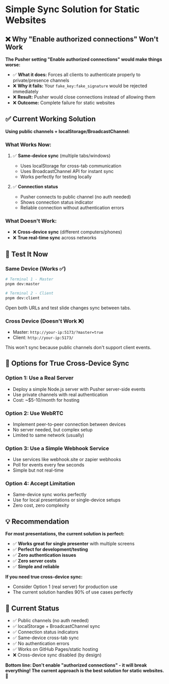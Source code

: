 # Simple Sync Solution for Static Websites

## ❌ **Why "Enable authorized connections" Won't Work**

**The Pusher setting "Enable authorized connections" would make things worse:**

- ✅ **What it does:** Forces all clients to authenticate properly to private/presence channels
- ❌ **Why it fails:** Your `fake_key:fake_signature` would be rejected immediately
- ❌ **Result:** Pusher would close connections instead of allowing them
- ❌ **Outcome:** Complete failure for static websites

## ✅ **Current Working Solution**

**Using public channels + localStorage/BroadcastChannel:**

### What Works Now:
1. ✅ **Same-device sync** (multiple tabs/windows)
   - Uses localStorage for cross-tab communication
   - Uses BroadcastChannel API for instant sync
   - Works perfectly for testing locally

2. ✅ **Connection status** 
   - Pusher connects to public channel (no auth needed)
   - Shows connection status indicator
   - Reliable connection without authentication errors

### What Doesn't Work:
- ❌ **Cross-device sync** (different computers/phones)
- ❌ **True real-time sync** across networks

## 🧪 **Test It Now**

### Same Device (Works ✅)
```bash
# Terminal 1 - Master
pnpm dev:master

# Terminal 2 - Client  
pnpm dev:client
```

Open both URLs and test slide changes sync between tabs.

### Cross Device (Doesn't Work ❌)
- Master: `http://your-ip:5173/?master=true`
- Client: `http://your-ip:5173/`

This won't sync because public channels don't support client events.

## 🚀 **Options for True Cross-Device Sync**

### Option 1: Use a Real Server
- Deploy a simple Node.js server with Pusher server-side events
- Use private channels with real authentication
- Cost: ~$5-10/month for hosting

### Option 2: Use WebRTC
- Implement peer-to-peer connection between devices
- No server needed, but complex setup
- Limited to same network (usually)

### Option 3: Use a Simple Webhook Service
- Use services like webhook.site or zapier webhooks
- Poll for events every few seconds
- Simple but not real-time

### Option 4: Accept Limitation
- Same-device sync works perfectly
- Use for local presentations or single-device setups
- Zero cost, zero complexity

## 💡 **Recommendation**

**For most presentations, the current solution is perfect:**

- ✅ **Works great for single presenter** with multiple screens
- ✅ **Perfect for development/testing**
- ✅ **Zero authentication issues**
- ✅ **Zero server costs**
- ✅ **Simple and reliable**

**If you need true cross-device sync:**
- Consider Option 1 (real server) for production use
- The current solution handles 90% of use cases perfectly

## 🔧 **Current Status**

- ✅ Public channels (no auth needed)
- ✅ localStorage + BroadcastChannel sync
- ✅ Connection status indicators  
- ✅ Same-device cross-tab sync
- ✅ No authentication errors
- ✅ Works on GitHub Pages/static hosting
- ❌ Cross-device sync disabled (by design)

**Bottom line: Don't enable "authorized connections" - it will break everything! The current approach is the best solution for static websites.** 🎯
